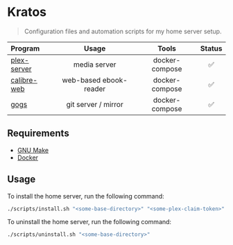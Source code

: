 # Kratos
> Configuration files and automation scripts for my home server setup.

| Program                                                    | Usage                              | Tools                      | Status |
| :--------------------------------------------------------- | :--------------------------------: | :------------------------: | :----: |
| [plex-server](https://hub.docker.com/r/plexinc/pms-docker) | media server                       | docker-compose             | ✅ |
| [calibre-web](https://github.com/janeczku/calibre-web)     | web-based ebook-reader             | docker-compose             | ✅ |
| [gogs](https://gogs.io/)                                   | git server / mirror                | docker-compose             | ✅ |

## Requirements

- [GNU Make](https://www.gnu.org/software/make/)
- [Docker](https://www.docker.com/#)

## Usage
To install the home server, run the following command:
```bash
./scripts/install.sh "<some-base-directory>" "<some-plex-claim-token>"
```

To uninstall the home server, run the following command:
```bash
./scripts/uninstall.sh "<some-base-directory>"
```
